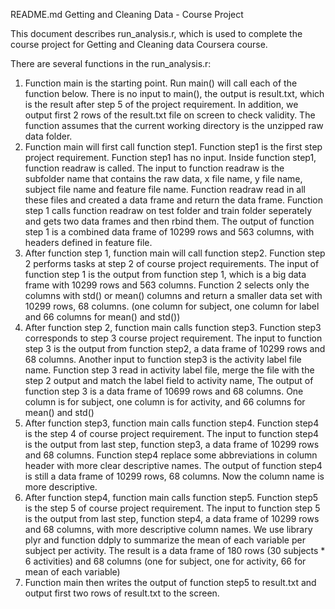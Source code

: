 README.md
Getting and Cleaning Data - Course Project 

This document describes run_analysis.r, which is used to complete the course project for Getting and Cleaning data Coursera course.

There are several functions in the run_analysis.r:

1. Function main is the starting point.  Run main() will call each of the function below.  There is no input to main(), the output is result.txt, which is the result after step 5 of the project requirement.  In addition, we output first 2 rows of the result.txt file on screen to check validity.  The function assumes that the current working directory is the unzipped raw data folder.
2. Function main will first call function step1.  Function step1 is the first step project requirement.  Function step1 has no input.  Inside function step1, function readraw is called.  The input to function readraw is the subfolder name that contains the raw data, x file name, y file name, subject file name and feature file name.  Function readraw read in all these files and created a data frame and return the data frame.  Function step 1 calls function readraw on test folder and train folder seperately and gets two data frames and then rbind them.  The output of function step 1 is a combined data frame of 10299 rows and 563 columns, with headers defined in feature file.
3. After function step 1, function main will call function step2.  Function step 2 performs tasks at step 2 of course project requirements.  The input of function step 1 is the output from function step 1, which is a big data frame with 10299 rows and 563 columns.  Function 2 selects only the columns with std() or mean() columns and return a smaller data set with 10299 rows, 68 columns.  (one column for subject, one column for label and 66 columns for mean() and std())
4. After function step 2, function main calls function step3.  Function step3 corresponds to step 3 course project requirement.  The input to function step 3 is the output from function step2, a data frame of 10299 rows and 68 columns.  Another input to function step3 is the activity label file name.  Function step 3 read in activity label file, merge the file with the step 2 output and match the label field to activity name,  The output of function step 3 is a data frame of 10699 rows and 68 columns.  One column is for subject, one column is for activity, and 66 columns for mean() and std()
5. After function step3, function main calls function step4.  Function step4 is the step 4 of course project requirement.  The input to function step4 is the output from last step, function step3, a data frame of 10299 rows and 68 columns.  Function step4 replace some abbreviations in column header with more clear descriptive names.  The output of function step4 is still a data frame of 10299 rows, 68 columns.  Now the column name is more descriptive.
6.  After function step4, function main calls function step5. Function step5 is the step 5 of course project requirement.  The input to function step 5 is the output from last step, function step4, a data frame of 10299 rows and 68 columns, with more descriptive column names.  We use library plyr and function ddply to summarize the mean of each variable per subject per activity. The result is a data frame of 180 rows (30 subjects * 6 activities) and 68 columns (one for subject, one for activity, 66 for mean of each variable)
7.  Function main then writes the output of function step5 to result.txt and output first two rows of result.txt to the screen.
